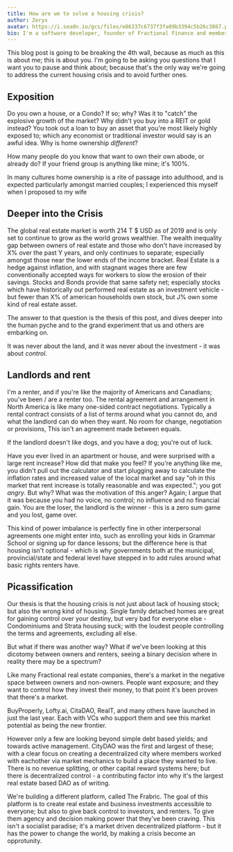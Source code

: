 ```yaml
---
title: How are we to solve a housing crisis?
author: Zeryx
avatar: https://i.seadn.io/gcs/files/e86337c6737f3fa09b3394c5b26c3867.png
bio: I'm a software developer, founder of Fractional Finance and member of WeavrDAO
---
```


This blog post is going to be breaking the 4th wall, because as much as this is about me; this is about you. I'm going
to be asking you questions that I want you to pause and think about; because that's the only way we're going to address
the current housing crisis and to avoid further ones.

## Exposition

Do you own a house, or a Condo? If so; why?
Was it to "catch" the explosive growth of the market? Why didn't you buy into a REIT or gold instead? You took out a
loan to buy an asset that you're most likely highly exposed to; which any economist or traditional investor would say is
an awful idea. Why is home ownership *different*?

How many people do you know that want to own their own abode, or already do? If your friend group is anything like mine;
it's 100%.

In many cultures home ownership is a rite of passage into adulthood, and is expected particularly amongst married
couples; I experienced this myself when I proposed to my wife

## Deeper into the Crisis

The global real estate market is worth 214 T $ USD as of 2019 and is only set to continue to grow as the world grows
wealthier.
The wealth inequality gap between owners of real estate and those who don't have increased by X% over the past Y years,
and only continues to separate; especially amongst those near the lower ends of the income bracket.
Real Estate is a hedge against inflation, and with stagnant wages there are few conventionally accepted ways for workers
to slow the erosion of their savings.
Stocks and Bonds provide that same safety net; especially stocks which have historically out performed real estate as an
investment vehicle - but fewer than X% of american households own stock, but J% own some kind of real estate asset.

The answer to that question is the thesis of this post, and dives deeper into the human pyche and to the grand
experiment that us and others are embarking on.

It was never about the land, and it was never about the investment - it was about *control*.

## Landlords and rent

I'm a renter, and if you're like the majority of Americans and Canadians; you've been / are a renter too. The rental
agreement and arrangement in North America is like many one-sided contract negotiations. Typically a rental contract
consists of a list of terms around what you cannot do, and what the landlord can do when they want. No room for change,
negotiation or provisions, This isn't an agreement made between equals.

If the landlord doesn't like dogs, and you have a dog; you're out of luck.

Have you ever lived in an apartment or house, and were surprised with a large rent increase? How did that make you feel?
If you're anything like me, you didn't pull out the calculator and start plugging away to calculate the inflation rates
and increased value of the local market and say "oh in this market that rent increase is totally reasonable and was
expected."; you got *angry*.
But why? What was the motivation of this anger? Again; I argue that it was because you had no voice, no control; no
influence and no financial gain. You are the loser, the landlord is the winner - this is a zero sum game and you lost,
game over.

This kind of power imbalance is perfectly fine in other interpersonal agreements one might enter into, such as enrolling
your kids in Grammar School or signing up for dance lessons; but the difference here is that housing isn't optional -
which is why governments both at the municipal, provincial/state and federal level have stepped in to add rules around
what basic rights renters have.

## Picassification

Our thesis is that the housing crisis is not just about lack of housing stock; but also the wrong kind of housing.
Single family detached homes are great for gaining control over your destiny, but very bad for everyone else -
Condominiums and Strata housing suck; with the loudest people controlling the terms and agreements, excluding all else.

But what if there was another way? What if we've been looking at this dicotomy between owners and renters, seeing a
binary decision where in reality there may be a spectrum?

Like many Fractional real estate companies, there's a market in the negative space between owners and non-owners. People
want exposure; and they want to control how they invest their money, to that point it's been proven that there's a
market.

BuyProperly, Lofty.ai, CitaDAO, RealT, and many others have launched in just the last year. Each with VCs who support
them and see this market potential as being the new frontier.

However only a few are looking beyond simple debt based yields; and towards active management. CityDAO was the first and
largest of these; with a clear focus on creating a decentralized city where members worked with eachother via market
mechanics to build a place they wanted to live. There is no revenue splitting, or other capital reward systems here; but
there is decentralized control - a contributing factor into why it's the largest real estate based DAO as of writing.

We're building a different platform, called The Frabric. The goal of this platform is to create real estate and business
investments accessible to everyone; but also to give back control to investors, and renters. To give them agency and
decision making power that they've been craving. This isn't a socialist paradise; it's a market driven decentralized
platform - but it has the power to change the world, by making a crisis become an opprotunity.